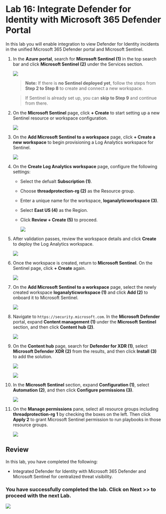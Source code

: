 # Lab 16: Integrate Defender for Identity with Microsoft 365 Defender Portal

In this lab you will enable integration to view Defender for Identity incidents in the unified Microsoft 365 Defender portal and Microsoft Sentinel.

1. In the **Azure portal**, search for **Microsoft Sentinel (1)** in the top search bar and click **Microsoft Sentinel (2)** under the Services section.

   ![](../media/g4_e4_8.png)

   > **Note:** If there is **no Sentinel deployed yet**, follow the steps from **Step 2 to Step 8** to create and connect a new workspace. 

   > If Sentinel is already set up, you can **skip to Step 9** and continue from there.

1. On the **Microsoft Sentinel** page, click **+ Create** to start setting up a new Sentinel resource or workspace configuration.

   ![](../media/g4_e4_9.png)

1. On the **Add Microsoft Sentinel to a workspace** page, click **+ Create a new workspace** to begin provisioning a Log Analytics workspace for Sentinel.

   ![](../media/g4_e4_10.png)

1. On the **Create Log Analytics workspace** page, configure the following settings:

   - Select the defualt **Subscription (1)**.
   - Choose **threadprotection-rg (2)** as the Resource group.
   - Enter a unique name for the workspace, **loganalyticworkspace (3)**.
   - Select **East US (4)** as the Region.
   - Click **Review + Create (5)** to proceed.

      ![](../media/zg_ex4_1_2.png)

1. After validation passes, review the workspace details and click **Create** to deploy the Log Analytics workspace.

   ![](../media/zg_ex4_1_3.png)

1. Once the workspace is created, return to **Microsoft Sentinel**. On the Sentinel page, click **+ Create** again.

   ![](../media/g4_e4_9.png)

1. On the **Add Microsoft Sentinel to a workspace** page, select the newly created workspace **loganalyticworkspace (1)** and click **Add (2)** to onboard it to Microsoft Sentinel.

   ![](../media/zg_ex4_1_4.png)

1. Navigate to `https://security.microsoft.com`. In the **Microsoft Defender** portal, expand **Content management (1)** under the **Microsoft Sentinel** section, and then click **Content hub (2)**.

   ![](../media/cor_gg_t_2.png)

1. On the **Content hub** page, search for **Defender for XDR (1)**, select **Microsoft Defender XDR (2)** from the results, and then click **Install (3)** to add the solution. 

   ![](../media/cor_gg_t_3.png)

   ![](../media/cor_gg_t_4.png)

1. In the **Microsoft Sentinel** section, expand **Configuration (1)**, select **Automation (2)**, and then click **Configure permissions (3)**. 

   ![](../media/cor_gg_t_1.png)

1. On the **Manage permissions** pane, select all resource groups including **threadprotection-rg** **1** by checking the boxes on the left. Then click **Apply 2** to grant Microsoft Sentinel permission to run playbooks in those resource groups.

   ![](../media/zg_ex4_1_5.png)

## Review

In this lab, you have completed the following:

- Integrated Defender for Identity with Microsoft 365 Defender and Microsoft Sentinel for centralized threat visibility.

### You have successfully completed the lab. Click on **Next >>** to proceed with the next Lab.

![](../media/rd_gs_1_9.png)
